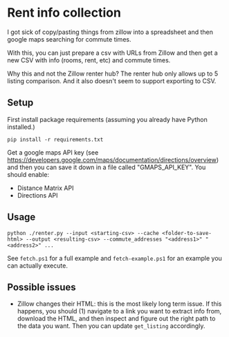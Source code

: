 # Rent info collection

I got sick of copy/pasting things from zillow into a spreadsheet and then google maps searching
for commute times.

With this, you can just prepare a csv with URLs from Zillow and then
get a new CSV with info (rooms, rent, etc) and commute times.

Why this and not the Zillow renter hub? The renter hub only allows up to 5 listing comparison.
And it also doesn't seem to support exporting to CSV.


## Setup

First install package requirements (assuming you already
have Python installed.)
```
pip install -r requirements.txt
```

Get a google maps API key (see https://developers.google.com/maps/documentation/directions/overview) and then you
can save it down in a file called "GMAPS_API_KEY". You should enable:

* Distance Matrix API
* Directions API


## Usage

```
python ./renter.py --input <starting-csv> --cache <folder-to-save-html> --output <resulting-csv> --commute_addresses "<address1>" "<address2>" ...
```

See `fetch.ps1` for a full example
and `fetch-example.ps1` for an example you can actually execute.


## Possible issues
* Zillow changes their HTML: this is the most likely long term issue.
If this happens, you should (1) navigate to a link you want to extract info from, download the HTML, and then inspect and figure out the right
path to the data you want. Then you can update `get_listing` accordingly.
